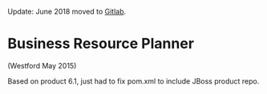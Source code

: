 Update: June 2018 moved to [Gitlab](https://gitlab.com/eschabell/business-resource-planner-workshop).


Business Resource Planner
=========================
(Westford May 2015)

Based on product 6.1, just had to fix pom.xml to include JBoss product repo.
